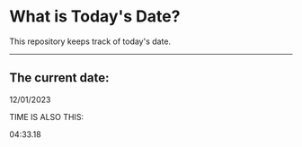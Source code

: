 # What is Today's Date?
This repository keeps track of today's date.
* * *
 
## The current date:  
 12/01/2023 
  
  
 TIME IS ALSO THIS: 
  
 04:33.18 
  
  
